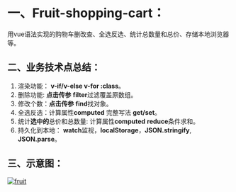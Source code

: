 # 一、Fruit-shopping-cart：
用vue语法实现的购物车删改查、全选反选、统计总数量和总价、存储本地浏览器等。
## 二、业务技术点总结：
1. 渲染功能： **v-if/v-else v-for :class**。
2. 删除功能: **点击传参** **filter**过滤覆盖原数组。
3. 修改个数：**点击传参** **find**找对象。
4. 全选反选：计算属性**computed** 完整写法 **get/set**。
5. 统计**选中的**总价和总数量: 计算属性**computed** **reduce**条件求和。
6. 持久化到本地： **watch**监视，**localStorage**，**JSON.stringify**, **JSON.parse**。
## 三、示意图：
[![fruit](https://img.17carat.cn/2024/04/github/fruit.png "fruit")](https://img.17carat.cn/2024/04/github/fruit.png "fruit")
